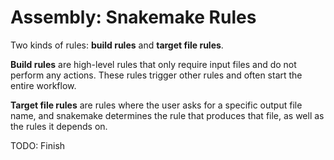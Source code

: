 # Assembly: Snakemake Rules

Two kinds of rules: **build rules** and **target file rules**.

**Build rules** are high-level rules that only require input files and
do not perform any actions. These rules trigger other rules
and often start the entire workflow.

**Target file rules** are rules where the user asks for a specific
output file name, and snakemake determines the rule that produces
that file, as well as the rules it depends on.


TODO: Finish
